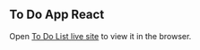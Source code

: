 ## To Do App React

Open [To Do List live site](https://laughing-curie-be8881.netlify.app/) to view it in the browser.
